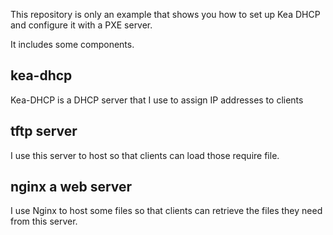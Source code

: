 This repository is only an example that shows you how to set up Kea DHCP and configure it with a PXE server.

It includes some components.

## kea-dhcp
  Kea-DHCP is a DHCP server that I use to assign IP addresses to clients


## tftp server
  I use this server to host so that  clients  can load those require file.


## nginx  a web server
  I use Nginx to host some files so that clients can retrieve the files they need from this server.

